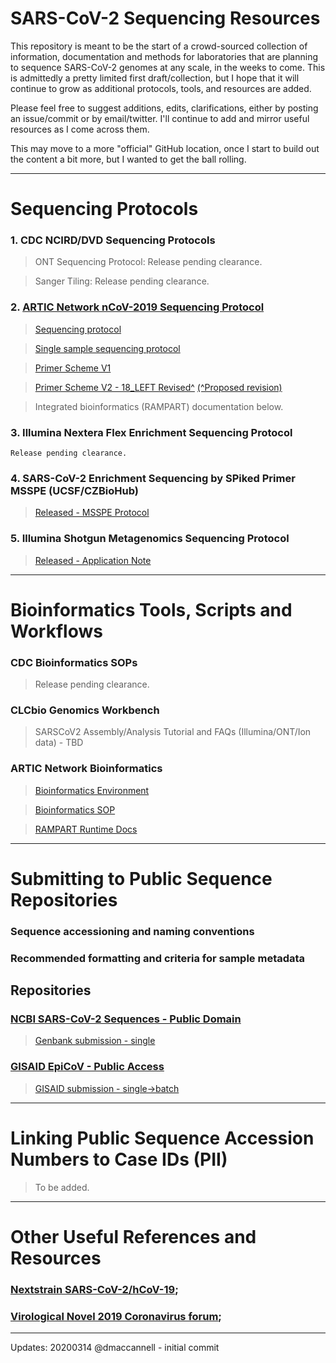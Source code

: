 # SARS-CoV-2 Sequencing Resources

This repository is meant to be the start of a crowd-sourced collection of information, documentation and methods for laboratories that are planning to sequence SARS-CoV-2 genomes at any scale, in the weeks to come. This is admittedly a pretty limited first draft/collection, but I hope that it will continue to grow as additional protocols, tools, and resources are added.

Please feel free to suggest additions, edits, clarifications, either by posting an issue/commit or by email/twitter. I'll continue to add and mirror useful resources as I come across them.

This may move to a more "official" GitHub location, once I start to build out the content a bit more, but I wanted to get the ball rolling.


---


# Sequencing Protocols

### 1. CDC NCIRD/DVD Sequencing Protocols
 > ONT Sequencing Protocol: Release pending clearance.

 > Sanger Tiling: Release pending clearance.

### 2. [ARTIC Network nCoV-2019 Sequencing Protocol](https://artic.network/ncov-2019)
 > [Sequencing protocol](https://www.protocols.io/view/ncov-2019-sequencing-protocol-bbmuik6w)
 
 > [Single sample sequencing protocol](https://www.protocols.io/view/ncov-2019-sequencing-protocol-single-sample-bdbfi2jn)
 
 > [Primer Scheme V1](https://github.com/artic-network/artic-ncov2019/tree/master/primer_schemes/nCoV-2019/V1)
 
 > [Primer Scheme V2 - 18_LEFT Revised^](https://github.com/artic-network/artic-ncov2019/tree/master/primer_schemes/nCoV-2019/V2)
 > [(^Proposed revision)](https://www.biorxiv.org/content/10.1101/2020.03.10.985150v1.full.pdf)
 
 > Integrated bioinformatics (RAMPART) documentation below.

### 3. Illumina Nextera Flex Enrichment Sequencing Protocol
	Release pending clearance.

### 4. SARS-CoV-2 Enrichment Sequencing by SPiked Primer MSSPE (UCSF/CZBioHub)
 > [Released - MSSPE Protocol](https://www.protocols.io/view/sars-cov-2-enrichment-sequencing-by-spiked-primer-bc36iyre)

### 5. Illumina Shotgun Metagenomics Sequencing Protocol
 > [Released - Application Note](https://www.illumina.com/content/dam/illumina-marketing/documents/products/appnotes/ngs-coronavirus-app-note-1270-2020-001.pdf)


---


# Bioinformatics Tools, Scripts and Workflows

### CDC Bioinformatics SOPs
 > Release pending clearance.

### CLCbio Genomics Workbench
 > SARSCoV2 Assembly/Analysis Tutorial and FAQs (Illumina/ONT/Ion data) - TBD

### ARTIC Network Bioinformatics
 > [Bioinformatics Environment](https://artic.network/ncov-2019/ncov2019-it-setup.html)
  
 > [Bioinformatics SOP](https://artic.network/ncov-2019/ncov2019-bioinformatics-sop.html)
 
 > [RAMPART Runtime Docs](https://artic.network/ncov-2019/ncov2019-using-rampart.html)


---


# Submitting to Public Sequence Repositories

### Sequence accessioning and naming conventions
	
### Recommended formatting and criteria for sample metadata

## Repositories

### [NCBI SARS-CoV-2 Sequences - Public Domain](https://www.ncbi.nlm.nih.gov/genbank/sars-cov-2-seqs/)
 > [Genbank submission - single](https://www.ncbi.nlm.nih.gov/WebSub/)

### [GISAID EpiCoV - Public Access](https://platform.gisaid.org/)
 > [GISAID submission - single->batch](https://platform.gisaid.org)


---


# Linking Public Sequence Accession Numbers to Case IDs (PII)
 > To be added.


---


# Other Useful References and Resources

### [Nextstrain SARS-CoV-2/hCoV-19](https://www.nextstrain.org/ncov);
### [Virological Novel 2019 Coronavirus forum](http://virological.org/c/novel-2019-coronavirus);



---

Updates: 
20200314 @dmaccannell - initial commit

